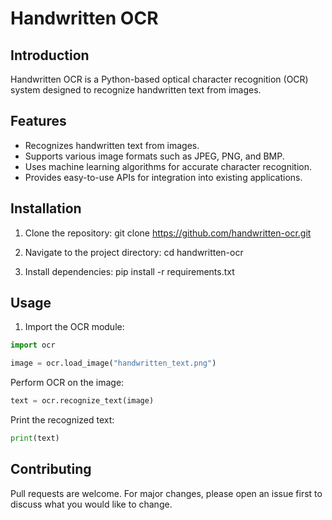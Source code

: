 # Handwritten OCR

## Introduction

Handwritten OCR is a Python-based optical character recognition (OCR) system designed to recognize handwritten text from images.

## Features

- Recognizes handwritten text from images.
- Supports various image formats such as JPEG, PNG, and BMP.
- Uses machine learning algorithms for accurate character recognition.
- Provides easy-to-use APIs for integration into existing applications.

## Installation

1. Clone the repository:
   git clone https://github.com/handwritten-ocr.git

2. Navigate to the project directory:
   cd handwritten-ocr

3. Install dependencies:
   pip install -r requirements.txt

## Usage

1. Import the OCR module:

```python
import ocr

image = ocr.load_image("handwritten_text.png")
```

Perform OCR on the image:

```python
text = ocr.recognize_text(image)
```

Print the recognized text:

```python
print(text)
```

## Contributing

Pull requests are welcome. For major changes, please open an issue first to discuss what you would like to change.
